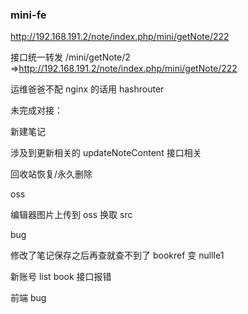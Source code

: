 ### mini-fe

http://192.168.191.2/note/index.php/mini/getNote/222

接口统一转发
/mini/getNote/2 =>http://192.168.191.2/note/index.php/mini/getNote/222

运维爸爸不配 nginx 的话用 hashrouter

未完成对接：

新建笔记

涉及到更新相关的 updateNoteContent 接口相关

回收站恢复/永久删除

oss

编辑器图片上传到 oss 换取 src

bug

修改了笔记保存之后再查就查不到了 bookref 变 nullle1

新账号 list book 接口报错

前端 bug
